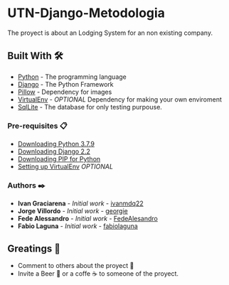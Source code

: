 # UTN-Django-Metodologia
The proyect is about an Lodging System for an non existing company.

## Built With 🛠️

* [Python](https://www.python.org/) - The programming language
* [Django](https://www.djangoproject.com/) - The Python Framework 
* [Pillow](https://pillow.readthedocs.io/en/stable/) - Dependency for images
* [VirtualEnv](https://virtualenv.pypa.io/en/latest/) - *OPTIONAL* Dependency for making your own enviroment
* [SqlLite](https://www.sqlite.org/index.html) - The database for only testing purpouse.

### Pre-requisites 📋

* [Downloading Python 3.7.9](https://www.oracle.com/ar/java/technologies/javase/javase-jdk8-downloads.html)
* [Downloading Django 2.2](https://mkyong.com/maven/how-to-install-maven-in-windows)
* [Downloading PIP for Python](https://www.digitalocean.com/community/tutorials/how-to-install-the-django-web-framework-on-ubuntu-20-04)
* [Setting up VirtualEnv](https://virtualenv.pypa.io/en/latest/installation.html) *OPTIONAL*

### Authors ✒️

* **Ivan Graciarena** - *Initial work* - [ivanmdq22](https://github.com/IGraciarena)
* **Jorge Villordo** - *Initial work* - [georgie](https://github.com/villordo)
* **Fede Alessandro** - *Initial work* - [FedeAlesandro](https://github.com/FedeAlesandro)
* **Fabio Laguna** - *Initial work* - [fabiolaguna](https://github.com/fabiolaguna)

## Greatings 🎁

* Comment to others about the proyect 📢
* Invite a Beer 🍺 or a coffe ☕ to someone of the proyect. 
